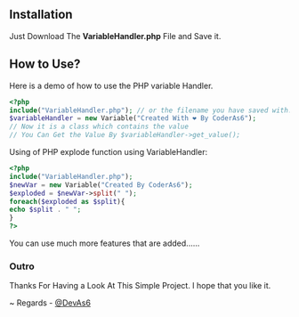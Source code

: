 ## Installation
Just Download The **VariableHandler.php** File and Save it.
## How to Use?
Here is a demo of how to use the PHP variable Handler.
```php
<?php
include("VariableHandler.php"); // or the filename you have saved with.
$variableHandler = new Variable("Created With ❤ By CoderAs6");
// Now it is a class which contains the value
// You Can Get the Value By $variableHandler->get_value();
```
Using of PHP explode function using VariableHandler:
```php
<?php
include("VariableHandler.php");
$newVar = new Variable("Created By CoderAs6");
$exploded = $newVar->split(" ");
foreach($exploded as $split){
echo $split . " ";
}
?>
```
You can use much more features that are added......
### Outro
Thanks For Having a Look At This Simple Project. I hope that you like it.

~ Regards - [@DevAs6](https://github.com/DevAs6)
